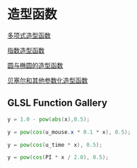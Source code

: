 # 造型函数

[多项式造型函数](https://www.flong.com/archive/texts/code/shapers_poly/)

[指数造型函数](https://www.flong.com/archive/texts/code/shapers_exp/)

[圆与椭圆的造型函数](https://www.flong.com/archive/texts/code/shapers_circ/)

[贝塞尔和其他参数化造型函数](https://www.flong.com/archive/texts/code/shapers_bez/)

## GLSL Function Gallery

```glsl es
y = 1.0 - pow(abs(x),0.5);

y = pow(cos(u_mouse.x * 0.1 * x), 0.5);

y = pow(cos(u_time * x), 0.5);

y = pow(cos(PI * x / 2.0), 0.5);
```